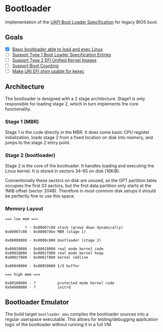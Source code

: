 # Bootloader

Implementation of the [UAPI Boot Loader Specification](https://uapi-group.org/specifications/specs/boot_loader_specification/) for legacy BIOS boot.

## Goals

- [x] [Basic bootloader able to load and exec Linux](https://github.com/nkraetzschmar/bootloader/issues/1)
- [ ] [Support Type 1 Boot Loader Specification Entries](https://github.com/nkraetzschmar/bootloader/issues/10)
- [ ] [Support Type 2 EFI Unified Kernel Images](https://github.com/nkraetzschmar/bootloader/issues/11)
- [ ] [Support Boot Counting](https://github.com/nkraetzschmar/bootloader/issues/12)
- [ ] [Make UKI EFI shim usable for kexec](https://github.com/nkraetzschmar/bootloader/issues/13)

## Architecture

The bootloader is designed with a 2 stage architecture.
Stage1 is only responsible for loading stage 2, which in turn implements the core functionality.

### Stage 1 (MBR)

Stage 1 is the code directly in the MBR.
It does some basic CPU register initialization, loads stage 2 from a fixed location on disk into memory, and jumps to the stage 2 entry point.

### Stage 2 (bootloader)

Stage 2 is the core of the bootloader.
It handles loading and executing the Linux kernel.
It is stored in sectors 34-65 on disk (16KiB).

Conventionally these sectors on disk are unused, as the GPT partition table occupies the first 33 sectors, but the first data partition only starts at the 1MiB offset (sector 2048).
Therefore in most common disk setups it should be perfectly fine to use this space.

### Memory Layout

```
=== low mem ===

         ? - 0x00007c00 stack (grows down dynamically)
0x00007c00 - 0x00007dbe MBR (stage 1)

0x00008000 - 0x0000c000 bootloader (stage 2)

0x00010000 - 0x00018000 real mode kernel code
0x00018000 - 0x0001f000 real mode kernel heap
0x0001f000 - 0x0001f800 kernel cmdline

0x00040000 - 0x00050000 I/O buffer

=== high mem ===

0x00100000 - ?          protected mode kernel code
0x04000000 - ?          initrd
```

## Bootloader Emulator

The build target `bootloader_emu` compiles the bootloader sources into a regular userspace executable.
This allows for testing/debugging application logic of the bootloader without running it in a full VM.
